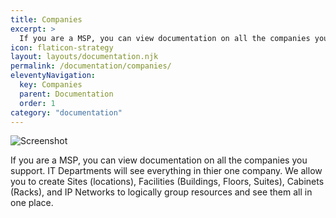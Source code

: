```yaml
---
title: Companies
excerpt: >
  If you are a MSP, you can view documentation on all the companies you support. IT Departments will see everything in thier one company.
icon: flaticon-strategy
layout: layouts/documentation.njk
permalink: /documentation/companies/
eleventyNavigation:
  key: Companies
  parent: Documentation
  order: 1
category: "documentation"
---
```


![Screenshot](https://www.itportal.com/v4/images/expirations.png)

If you are a MSP, you can view documentation on all the companies you support. IT Departments will see everything in thier one company. We allow you to create Sites (locations), Facilities (Buildings, Floors, Suites), Cabinets (Racks), and IP Networks to logically group resources and see them all in one place.